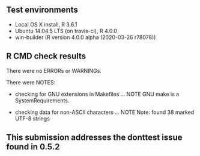 ## Test environments
* Local OS X install, R 3.6.1
* Ubuntu 14.04.5 LTS (on travis-ci), R 4.0.0
* win-builder (R version 4.0.0 alpha (2020-03-26 r78078))

## R CMD check results
There were no ERRORs or WARNINGs.

There were NOTES:

* checking for GNU extensions in Makefiles ... NOTE
  GNU make is a SystemRequirements.

* checking data for non-ASCII characters ... NOTE
  Note: found 38 marked UTF-8 strings
  
## This submission addresses the donttest issue found in 0.5.2

